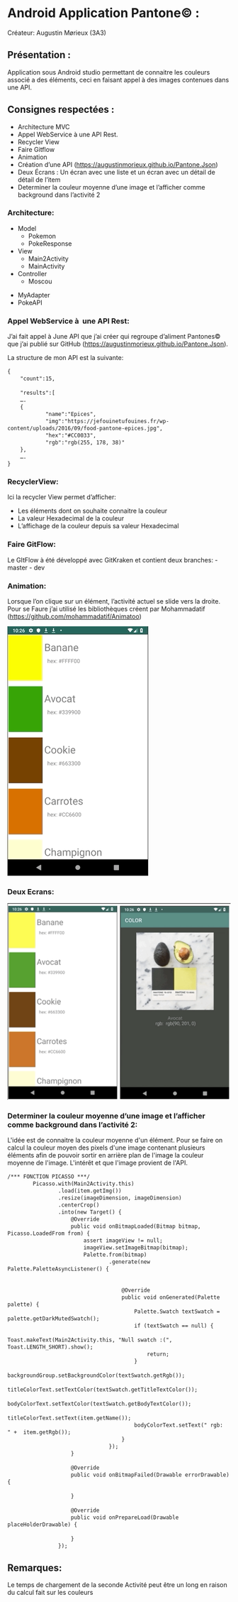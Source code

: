 # Android Application Pantone© :

Créateur: Augustin Mørieux (3A3)

## Présentation :

Application sous Android studio permettant de connaitre les couleurs associé a des éléments, ceci en faisant appel à des images contenues dans une API.


## Consignes respectées :

* Architecture MVC
* Appel WebService à une API Rest.
* Recycler View
* Faire Gitflow
* Animation
*  Création d’une API (https://augustinmorieux.github.io/Pantone.Json)
* Deux Écrans : Un écran avec une liste et un écran avec un détail de détail de l’item
* Determiner la couleur moyenne d’une image et l’afficher comme background dans l’activité 2



### Architecture:
* Model
	- Pokemon
	- PokeResponse
* View
	- Main2Activity
	- MainActivity 
* Controller
	- Moscou
- MyAdapter
- PokeAPI

### Appel WebService à  une API Rest:
J’ai fait appel à June API que j’ai créer qui regroupe d’aliment Pantones© que j’ai publié sur GitHub (https://augustinmorieux.github.io/Pantone.Json).

La structure de mon API est la suivante:

```
{
	"count":15,

	"results":[
	….
	{
			"name":"Epices",
			"img":"https://jefouinetufouines.fr/wp-content/uploads/2016/09/food-pantone-epices.jpg",
			"hex":"#CC0033",
			"rgb":"rgb(255, 178, 38)"
	},
	….
}

```

### RecyclerView:
Ici la recycler View permet d’afficher:
- Les éléments dont on souhaite connaitre la couleur
- La valeur Hexadecimal de la couleur
- L’affichage de la couleur depuis sa valeur  Hexadecimal 

### Faire GitFlow:
Le GItFlow à été développé avec GitKraken et contient deux branches:
	- master
	- dev

### Animation:
Lorsque l’on clique sur un élément, l’activité actuel se slide vers la droite. Pour se Faure j’ai utilisé les bibliothèques créent par Mohammadatif (https://github.com/mohammadatif/Animatoo)

![IMG_1](https://github.com/AugustinMorieux/Pantone-AndroidApp/blob/Dev/IMG_1.gif)

### Deux Ecrans:
![IMG_3](https://github.com/AugustinMorieux/Pantone-AndroidApp/blob/Dev/IMG_3.png)


### Determiner la couleur moyenne d’une image et l’afficher comme background dans l’activité 2:
L'idée est de connaitre la couleur moyenne d'un élément.
Pour se faire on calcul la couleur moyen des pixels d'une image contenant plusieurs éléments afin de pouvoir sortir en arrière plan de l'image la couleur moyenne de l'image. 
L'intérêt et que l'image provient de l'API. 

```
/*** FONCTION PICASSO ***/
        Picasso.with(Main2Activity.this)
                .load(item.getImg())
                .resize(imageDimension, imageDimension)
                .centerCrop()
                .into(new Target() {
                    @Override
                    public void onBitmapLoaded(Bitmap bitmap, Picasso.LoadedFrom from) {
                        assert imageView != null;
                        imageView.setImageBitmap(bitmap);
                        Palette.from(bitmap)
                                .generate(new Palette.PaletteAsyncListener() {


                                    @Override
                                    public void onGenerated(Palette palette) {
                                        Palette.Swatch textSwatch = palette.getDarkMutedSwatch();
                                        if (textSwatch == null) {
                                            Toast.makeText(Main2Activity.this, "Null swatch :(", Toast.LENGTH_SHORT).show();
                                            return;
                                        }
                                        backgroundGroup.setBackgroundColor(textSwatch.getRgb());
                                        titleColorText.setTextColor(textSwatch.getTitleTextColor());
                                        bodyColorText.setTextColor(textSwatch.getBodyTextColor());
                                        titleColorText.setText(item.getName());
                                        bodyColorText.setText(" rgb:  " +  item.getRgb());
                                    }
                                });
                    }

                    @Override
                    public void onBitmapFailed(Drawable errorDrawable) {

                    }

                    @Override
                    public void onPrepareLoad(Drawable placeHolderDrawable) {

                    }
                });
```

## Remarques:

Le temps de chargement de la seconde Activité peut être un long en raison du calcul fait sur les couleurs





